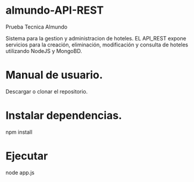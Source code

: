 # almundo-API-REST
Prueba Tecnica Almundo

Sistema para la gestion y administracion de hoteles.
EL API_REST expone servicios para la creación, eliminación, modificación y consulta de hoteles utilizando NodeJS y MongoBD.

# Manual de usuario.
Descargar o clonar el repositorio.

# Instalar dependencias.
npm install

# Ejecutar
node app.js
